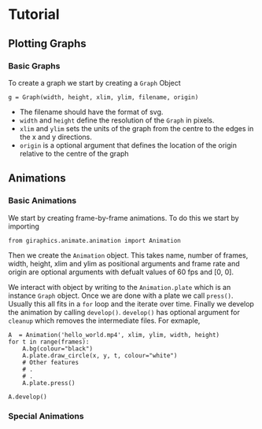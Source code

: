 # Tutorial 

## Plotting Graphs
### Basic Graphs
To create a graph we start by creating a `Graph` Object

```
g = Graph(width, height, xlim, ylim, filename, origin)
```
* The filename should have the format of svg.
 * `width` and `height` define the resolution of the `Graph` in pixels.
 * `xlim` and `ylim` sets the units of the graph from the centre to the edges in the x and y directions.
 * `origin` is a optional argument that defines the location of the origin relative to the centre of the graph
 
## Animations

### Basic Animations
We start by creating frame-by-frame animations. To do this we start by importing

```
from giraphics.animate.animation import Animation
```

Then we create the `Animation` object. This takes name, number of frames, width, height, xlim and ylim as positional arguments and frame rate and origin are optional arguments with defualt values of 60 fps and [0, 0].

We interact with object by writing to the `Animation.plate` which is an instance `Graph` object. Once we are done with a plate we 
call `press()`. Usually this all fits in a `for` loop and the iterate over time.  Finally we develop the animation by calling `develop()`. `develop()` has optional argument for `cleanup` which  removes the intermediate files. For exmaple,

```
A  = Animation('hello_world.mp4', xlim, ylim, width, height)
for t in range(frames):
    A.bg(colour="black")
    A.plate.draw_circle(x, y, t, colour="white")
    # Other features
    # .
    # .
    A.plate.press()

A.develop()
```









### Special Animations 
